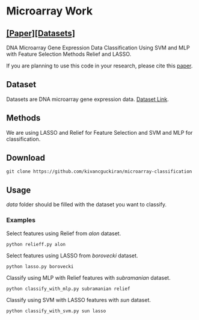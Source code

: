 # Microarray Work
## [[Paper]]()[[Datasets]](https://github.com/kivancguckiran/microarray-data)

DNA Microarray Gene Expression Data Classification Using SVM and MLP with Feature Selection Methods Relief and LASSO.

If you are planning to use this code in your research, please cite this [paper]().

## Dataset
Datasets are DNA microarray gene expression data. [Dataset Link](https://github.com/kivancguckiran/microarray-data).

## Methods
We are using LASSO and Relief for Feature Selection and SVM and MLP for classification.

## Download

```
git clone https://github.com/kivancguckiran/microarray-classification
```

## Usage
*data* folder should be filled with the dataset you want to classify.

### Examples
Select features using Relief from *alon* dataset.
```
python relieff.py alon
```
Select features using LASSO from *borovecki* dataset.
```
python lasso.py borovecki
```
Classify using MLP with Relief features with *subramanian* dataset.
```
python classify_with_mlp.py subramanian relief
```
Classify using SVM with LASSO features with *sun* dataset.
```
python classify_with_svm.py sun lasso
```
